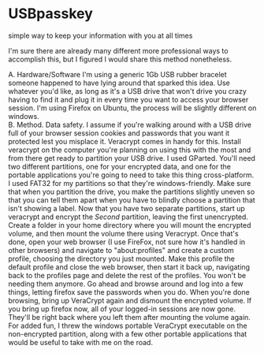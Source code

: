 # USBpasskey
simple way to keep your information with you at all times


I'm sure there are already many different more professional ways to accomplish this, but I figured I would share this method nonetheless. 

A. Hardware/Software
    I'm using a generic 1Gb USB rubber bracelet someone happened to have lying around that sparked this idea. Use whatever you'd like, as long as it's a USB drive that won't drive you crazy having to find it and plug it in every time you want to access your browser session. I'm using Firefox on Ubuntu, the process will be slightly different on windows.  
B. Method.
    Data safety. I assume if you're walking around with a USB drive full of your browser session cookies and passwords that you want it protected lest you misplace it. Veracrypt comes in handy for this. Install veracrypt on the computer you're planning on using this with the most and from there get ready to partition your USB drive. I used GParted. You'll need two different partitions, one for your encrypted data, and one for the portable applications you're going to need to take this thing cross-platform. I used FAT32 for my partitions so that they're windows-friendly. Make sure that when you partition the drive, you make the partitions slightly uneven so that you can tell them apart when you have to blindly choose a partition that isn't showing a label. 
    Now that you have two separate partitions, start up veracrypt and encrypt the *Second* partition, leaving the first unencrypted. Create a folder in your home directory where you will mount the encrypted volume, and then mount the volume there using Veracrypt. Once that's done, open your web browser (I use FireFox, not sure how it's handled in other browsers) and navigate to "about:profiles" and create a custom profile, choosing the directory you just mounted. Make this profile the default profile and close the web browser, then start it back up, navigating back to the profiles page and delete the rest of the profiles. You won't be needing them anymore. Go ahead and browse around and log into a few things, letting firefox save the passwords when you do. 
    When you're done browsing, bring up VeraCrypt again and dismount the encrypted volume. If you bring up firefox now, all of your logged-in sessions are now gone. They'll be right back where you left them after mounting the volume again. 
    For added fun, I threw the windows portable VeraCrypt executable on the non-encrypted partition, along with a few other portable applications that would be useful to take with me on the road.  
